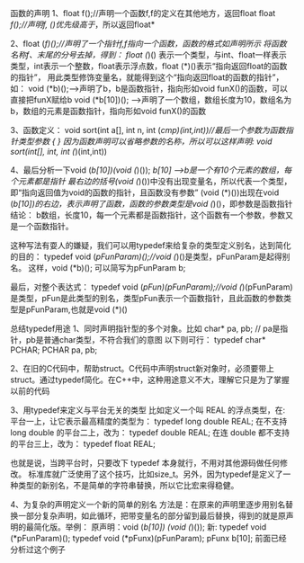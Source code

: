 函数的声明
1、float f();//声明一个函数f,f的定义在其他地方，返回float
float *f();//声明f, ()优先级高于*，所以返回float*

2、float (*f)();//声明了一个指针f,f指向一个函数，函数的格式如声明所示
将函数名称f、末尾的分号去掉，得到：
float (*)()
表示一个类型，与int、float一样表示类型，int表示一个整数，float表示浮点数，float (*)()表示“指向返回float的函数的指针”，
用此类型修饰变量名，就能得到这个“指向返回float的函数的指针”，如：
void (*b)();-->声明了b，b是函数指针，指向形如void funX()的函数，可以直接把funX赋给b
void (*b[10])(); -->声明了一个数组，数组长度为10，数组名为b，数组的元素是函数指针，指向形如void funX()的函数

3、函数定义：
  void sort(int a[], int n, int (*cmp)(int,int))//最后一个参数为函数指针类型参数
  {
  }
  因为函数声明可以省略参数的名称，所以可以这样声明:
  void sort(int[], int, int (*)(int,int))

4、最后分析一下void (*b[10])(void (*)());
*b[10] -->b是一个有10个元素的数组，每个元素都是指针
最右边的括号(void (*)())中没有出现变量名，所以代表一个类型，即“指向返回值为void的函数的指针，且函数没有参数”
(void (*)())出现在void (*b[10])的右边，表示声明了函数，函数的参数类型是void (*)()，即参数是函数指针
结论： b数组，长度10，每一个元素都是函数指针，这个函数有一个参数，参数又是一个函数指针。

这种写法有耍人的嫌疑，我们可以用typedef来给复杂的类型定义别名，达到简化的目的：
typedef void (*pFunParam)();//void (*)()是类型，pFunParam是起得别名。
这样，void (*b)(); 可以简写为pFunParam b;

最后，对整个表达式：
typedef void (*pFun)(pFunParam);//void (*)(pFunParam)是类型，pFun是此类型的别名，类型pFun表示一个函数指针，且此函数的参数类型是pFunParam,也就是void (*)()

总结typedef用途
1、同时声明指针型的多个对象。比如
    char* pa, pb; // pa是指针，pb是普通char类型，不符合我们的意图
    以下则可行：
    typedef char* PCHAR;
    PCHAR pa, pb;

2、在旧的C代码中，帮助struct。C代码中声明struct新对象时，必须要带上struct。通过typedef简化。在C++中，这种用途意义不大，理解它只是为了掌握以前的代码

3、用typedef来定义与平台无关的类型
比如定义一个叫 REAL 的浮点类型，在:
平台一上，让它表示最高精度的类型为：
    typedef long double REAL;
在不支持 long double 的平台二上，改为：
    typedef double REAL;
在连 double 都不支持的平台三上，改为：
    typedef float REAL;

也就是说，当跨平台时，只要改下 typedef 本身就行，不用对其他源码做任何修改。
标准库就广泛使用了这个技巧，比如size_t。另外，因为typedef是定义了一种类型的新别名，不是简单的字符串替换，所以它比宏来得稳健。

4、为复杂的声明定义一个新的简单的别名
方法是：在原来的声明里逐步用别名替换一部分复杂声明，如此循环，把带变量名的部分留到最后替换，得到的就是原声明的最简化版。举例：
原声明：void (*b[10]) (void (*)());
新:
typedef void (*pFunParam)();
typedef void (*pFunx)(pFunParam);
pFunx b[10];
前面已经分析过这个例子